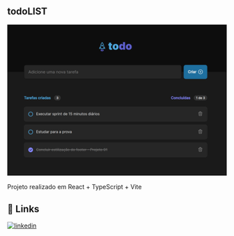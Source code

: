 
## todoLIST

![Alt text](image.png)

Projeto realizado em React + TypeScript + Vite

## 🔗 Links
[![linkedin](https://img.shields.io/badge/linkedin-0A66C2?style=for-the-badge&logo=linkedin&logoColor=white)](https://www.linkedin.com/in/andersonbuenos/)


